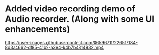 <h1> Added video recording demo of Audio recorder. (Along with some UI enhancements) </h1>
 
https://user-images.githubusercontent.com/86596711/226517184-8d3a4662-df85-41b9-a3e4-b4b7b4814932.mp4


